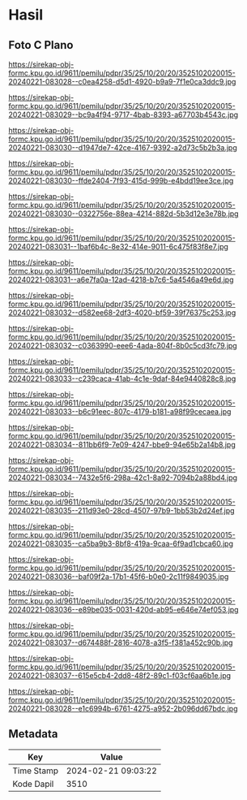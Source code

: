 # Hasil

## Foto C Plano

https://sirekap-obj-formc.kpu.go.id/9611/pemilu/pdpr/35/25/10/20/20/3525102020015-20240221-083028--c0ea4258-d5d1-4920-b9a9-7f1e0ca3ddc9.jpg

https://sirekap-obj-formc.kpu.go.id/9611/pemilu/pdpr/35/25/10/20/20/3525102020015-20240221-083029--bc9a4f94-9717-4bab-8393-a67703b4543c.jpg

https://sirekap-obj-formc.kpu.go.id/9611/pemilu/pdpr/35/25/10/20/20/3525102020015-20240221-083030--d1947de7-42ce-4167-9392-a2d73c5b2b3a.jpg

https://sirekap-obj-formc.kpu.go.id/9611/pemilu/pdpr/35/25/10/20/20/3525102020015-20240221-083030--ffde2404-7f93-415d-999b-e4bdd19ee3ce.jpg

https://sirekap-obj-formc.kpu.go.id/9611/pemilu/pdpr/35/25/10/20/20/3525102020015-20240221-083030--0322756e-88ea-4214-882d-5b3d12e3e78b.jpg

https://sirekap-obj-formc.kpu.go.id/9611/pemilu/pdpr/35/25/10/20/20/3525102020015-20240221-083031--1baf6b4c-8e32-414e-9011-6c475f83f8e7.jpg

https://sirekap-obj-formc.kpu.go.id/9611/pemilu/pdpr/35/25/10/20/20/3525102020015-20240221-083031--a6e7fa0a-12ad-4218-b7c6-5a4546a49e6d.jpg

https://sirekap-obj-formc.kpu.go.id/9611/pemilu/pdpr/35/25/10/20/20/3525102020015-20240221-083032--d582ee68-2df3-4020-bf59-39f76375c253.jpg

https://sirekap-obj-formc.kpu.go.id/9611/pemilu/pdpr/35/25/10/20/20/3525102020015-20240221-083032--c0363990-eee6-4ada-804f-8b0c5cd3fc79.jpg

https://sirekap-obj-formc.kpu.go.id/9611/pemilu/pdpr/35/25/10/20/20/3525102020015-20240221-083033--c239caca-41ab-4c1e-9daf-84e9440828c8.jpg

https://sirekap-obj-formc.kpu.go.id/9611/pemilu/pdpr/35/25/10/20/20/3525102020015-20240221-083033--b6c91eec-807c-4179-b181-a98f99cecaea.jpg

https://sirekap-obj-formc.kpu.go.id/9611/pemilu/pdpr/35/25/10/20/20/3525102020015-20240221-083034--811bb6f9-7e09-4247-bbe9-94e65b2a14b8.jpg

https://sirekap-obj-formc.kpu.go.id/9611/pemilu/pdpr/35/25/10/20/20/3525102020015-20240221-083034--7432e5f6-298a-42c1-8a92-7094b2a88bd4.jpg

https://sirekap-obj-formc.kpu.go.id/9611/pemilu/pdpr/35/25/10/20/20/3525102020015-20240221-083035--211d93e0-28cd-4507-97b9-1bb53b2d24ef.jpg

https://sirekap-obj-formc.kpu.go.id/9611/pemilu/pdpr/35/25/10/20/20/3525102020015-20240221-083035--ca5ba9b3-8bf8-419a-9caa-6f9ad1cbca60.jpg

https://sirekap-obj-formc.kpu.go.id/9611/pemilu/pdpr/35/25/10/20/20/3525102020015-20240221-083036--baf09f2a-17b1-45f6-b0e0-2c11f9849035.jpg

https://sirekap-obj-formc.kpu.go.id/9611/pemilu/pdpr/35/25/10/20/20/3525102020015-20240221-083036--e89be035-0031-420d-ab95-e646e74ef053.jpg

https://sirekap-obj-formc.kpu.go.id/9611/pemilu/pdpr/35/25/10/20/20/3525102020015-20240221-083037--d674488f-2816-4078-a3f5-f381a452c90b.jpg

https://sirekap-obj-formc.kpu.go.id/9611/pemilu/pdpr/35/25/10/20/20/3525102020015-20240221-083037--615e5cb4-2dd8-48f2-89c1-f03cf6aa6b1e.jpg

https://sirekap-obj-formc.kpu.go.id/9611/pemilu/pdpr/35/25/10/20/20/3525102020015-20240221-083028--e1c6994b-6761-4275-a952-2b096dd67bdc.jpg


## Metadata

| Key        | Value               |
| ---------- | ------------------- |
| Time Stamp | 2024-02-21 09:03:22 |
| Kode Dapil | 3510                |



